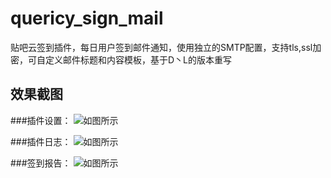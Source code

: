 # quericy_sign_mail
贴吧云签到插件，每日用户签到邮件通知，使用独立的SMTP配置，支持tls,ssl加密，可自定义邮件标题和内容模板，基于D丶L的版本重写

效果截图
---

###插件设置：
![如图所示](http://i.imgur.com/tPi6vX0.png)

###插件日志：
![如图所示](http://i.imgur.com/kRxWsBS.png)

###签到报告：
![如图所示](http://i.imgur.com/1Dsuslq.png)
